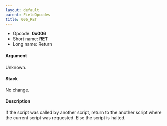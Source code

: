 ```yaml
---
layout: default
parent: FieldOpcodes
title: 006_RET
---
```


-   Opcode: **0x006**
-   Short name: **RET**
-   Long name: Return

#### Argument

Unknown.

#### Stack

No change.

#### Description

If the script was called by another script, return to the another script where the current script was requested. Else the script is halted.
